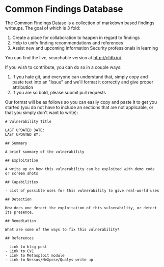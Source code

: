 # Common Findings Database

The Common Findings Datase is a collection of markdown based findings writeups.
The goal of which is 3 fold:

1. Create a place for collaboration to happen in regard to findings
2. Help to unify finding recommendations and references
3. Assist new and upcoming Information Security professionals in learning

You can find the live, searchable version at http://cfdb.io/

If you wish to contribute, you can do so in a couple ways:

1. If you hate git, and everyone can understand that, simply copy and paste text into an "Issue" and we'll format it correctly and give proper attribution
2. If you are so bold, please submit pull requests

Our format will be as follows so you can easily copy and paste it to get you started (you do not have to include an sections that are not applicable, or that you simply don't want to write):

```
# Vulnerability Title

LAST UPDATED DATE: 
LAST UPDATED BY: 

## Summary

A brief summary of the vulnerability

## Exploitation

A write up on how this vulnerability can be exploited with demo code or screen shots

## Capabilities

- List of possible uses for this vulnerability to give real-world uses

## Detection

How does one detect the exploitation of this vulnerability, or detect its presence.

## Remediation

What are some of the ways to fix this vulnerability?

## References

- Link to blog post
- Link to CVE
- Link to Metasploit module
- Link to Nessus/NeXpose/Qualys write up
```

